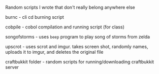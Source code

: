 Random scripts I wrote that don't really belong anywhere else

burnc - cli cd burning script

cobpile - cobol compilation and running script (for class)

songofstorms - uses `beep` program to play song of storms from zelda

upscrot - uses scrot and imgur.  takes screen shot, randomly names, uploads it to imgur, and deletes the original file

craftbukkit folder - random scripts for running/downloading craftbukkit server
